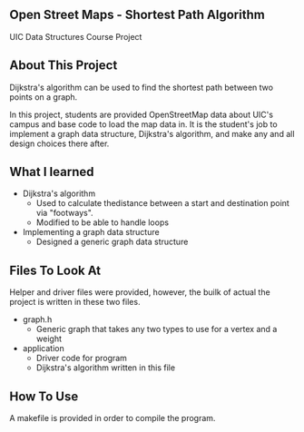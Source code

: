 ## Open Street Maps - Shortest Path Algorithm
UIC Data Structures Course Project

## About This Project
 Dijkstra's algorithm can be used to find the shortest path between two points on a graph.

In this project, students are provided OpenStreetMap data about UIC's campus and base code to load the map data in. It is the student's job to implement a graph data structure, Dijkstra's algorithm, and make any and all design choices there after.

## What I learned
 - Dijkstra's algorithm
   - Used to calculate thedistance between a start and destination point via "footways".
   - Modified to be able to handle loops
 - Implementing a graph data structure
   -  Designed a generic graph data structure


## Files To Look At
Helper and driver files were provided, however, the builk of actual the project is written in these two files.

- graph.h
  - Generic graph that takes any two types to use for a vertex and a weight
- application 
  - Driver code for program
  - Dijkstra's algorithm written in this file
  
## How To Use
A makefile is provided in order to compile the program.
